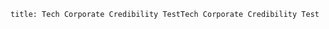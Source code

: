 ```markdownid: tech-corporate-credibility-test
title: Tech Corporate Credibility TestTech Corporate Credibility Test


